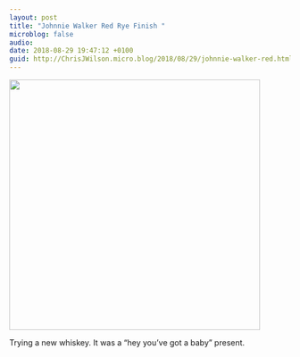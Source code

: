 ```yaml
---
layout: post
title: "Johnnie Walker Red Rye Finish "
microblog: false
audio: 
date: 2018-08-29 19:47:12 +0100
guid: http://ChrisJWilson.micro.blog/2018/08/29/johnnie-walker-red.html
---
```

<a href="http://chrisjwilson.me/uploads/2018/773bf5a88f.jpg"><img src="http://chrisjwilson.me/uploads/2018/773bf5a88f.jpg" width="449" height="600" style="height: auto;" class="sunlit_image" /></a>

Trying a new whiskey. It was a “hey you’ve got a baby” present. 

